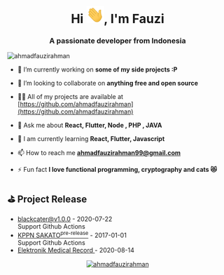 <h1 align="center">Hi <img src="https://raw.githubusercontent.com/ABSphreak/ABSphreak/master/gifs/Hi.gif" width="40px" />, I'm Fauzi</h1>
<h3 align="center">A passionate developer from Indonesia</h3>
<p align="left"> <img src="https://komarev.com/ghpvc/?username=ahmadfauzirahman" alt="ahmadfauzirahman" /> </p>

- 🔭 I’m currently working on **some of my side projects :P**

- 👯 I’m looking to collaborate on **anything free and open source**

- 👨‍💻 All of my projects are available at [https://github.com/ahmadfauzirahman](https://github.com/ahmadfauzirahman)

- 💬 Ask me about **React, Flutter, Node , PHP , JAVA**

- 🧠 I am currently learning **React, Flutter, Javascript**

- 📫 How to reach me **ahmadfauzirahman99@gmail.com**

- ⚡ Fun fact **I love functional programming, cryptography and cats 😻**


## ⛳️ Project Release

- <a href='https://github.com/blackcater/blackcater/releases/tag/v1.0.0' target='_blank'>blackcater@v1.0.0</a> - 2020-07-22
  <br/> Support Github Actions
- <a href='https://github.com/ahmadfauzirahman/KPPN-PADANG-SAKATO' target='_blank'>KPPN SAKATO<sup>pre-release</sup></a> - 2017-01-01  <br/> Support Github Actions
- <a href='https://github.com/ahmadfauzirahman/mcu' target='_blank'>Elektronik Medical Record </a> - 2020-08-14


<p align="center">
<a href="https://deadline.id" target="blank"><img align="center" src="https://cdn.jsdelivr.net/npm/simple-icons@3.0.1/icons/dev-dot-to.svg" alt="ahmadfauzirahman" height="20" width="20" /></a>

